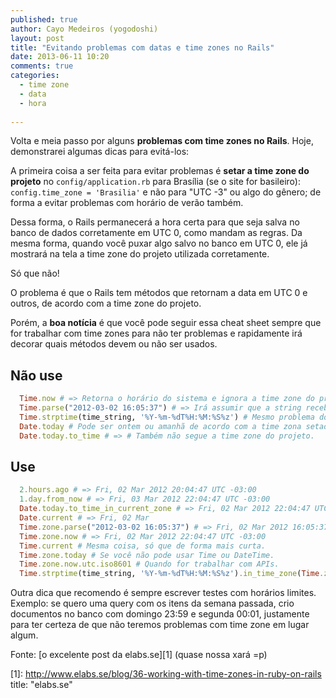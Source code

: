 ```yaml
---
published: true
author: Cayo Medeiros (yogodoshi)
layout: post
title: "Evitando problemas com datas e time zones no Rails"
date: 2013-06-11 10:20
comments: true
categories:
  - time zone
  - data
  - hora
  
---
```

Volta e meia passo por alguns **problemas com time zones no Rails**. Hoje, demonstrarei algumas dicas para evitá-los:
<!-- more -->

A primeira coisa a ser feita para evitar problemas é **setar a time zone do projeto** no `config/application.rb` para Brasília (se o site for basileiro): `config.time_zone = 'Brasilia'` e não para "UTC -3" ou algo do gênero; de forma a evitar problemas com horário de verão também.

Dessa forma, o Rails permanecerá a hora certa para que seja salva no banco de dados corretamente em UTC 0, como mandam as regras. Da mesma forma, quando você puxar algo salvo no banco em UTC 0, ele já mostrará na tela a time zone do projeto utilizada corretamente.

Só que não!

O problema é que o Rails tem métodos que retornam a data em UTC 0 e outros, de acordo com a time zone do projeto.

Porém, a **boa notícia** é que você pode seguir essa cheat sheet sempre que for trabalhar com time zones para não ter problemas e rapidamente irá decorar quais métodos devem ou não ser usados.

## Não use
```ruby
  Time.now # => Retorna o horário do sistema e ignora a time zone do projeto.
  Time.parse("2012-03-02 16:05:37") # => Irá assumir que a string recebida tá na time zone do sistema.
  Time.strptime(time_string, '%Y-%m-%dT%H:%M:%S%z') # Mesmo problema do Time.parse.
  Date.today # Pode ser ontem ou amanhã de acordo com a time zona setada na máquina.
  Date.today.to_time # => # Também não segue a time zone do projeto.
```

## Use
```ruby
  2.hours.ago # => Fri, 02 Mar 2012 20:04:47 UTC -03:00
  1.day.from_now # => Fri, 03 Mar 2012 22:04:47 UTC -03:00
  Date.today.to_time_in_current_zone # => Fri, 02 Mar 2012 22:04:47 UTC -03:00
  Date.current # => Fri, 02 Mar
  Time.zone.parse("2012-03-02 16:05:37") # => Fri, 02 Mar 2012 16:05:37 UTC -03:00
  Time.zone.now # => Fri, 02 Mar 2012 22:04:47 UTC -03:00
  Time.current # Mesma coisa, só que de forma mais curta.
  Time.zone.today # Se você não pode usar Time ou DateTime.
  Time.zone.now.utc.iso8601 # Quando for trabalhar com APIs.
  Time.strptime(time_string, '%Y-%m-%dT%H:%M:%S%z').in_time_zone(Time.zone) # Se não pode usar Time.pars
```

Outra dica que recomendo é sempre escrever testes com horários limites. Exemplo: se quero uma query com os itens da semana passada, crio documentos no banco com domingo 23:59 e segunda 00:01, justamente para ter certeza de que não teremos problemas com time zone em lugar algum.

Fonte: [o excelente post da elabs.se][1] (quase nossa xará =p)

[1]: http://www.elabs.se/blog/36-working-with-time-zones-in-ruby-on-rails title: "elabs.se"
